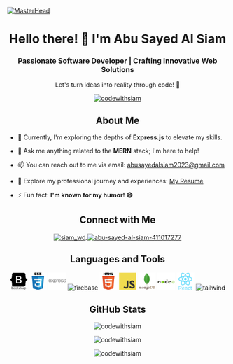 [![MasterHead](https://media.licdn.com/dms/image/D5616AQEVPVB0zaZTGw/profile-displaybackgroundimage-shrink_350_1400/0/1685274655919?e=1701302400&v=beta&t=Uru87uvC7UFClN7Pag2GYIpRKwxZS_1ZRhnEoL0hbVo)](https://github.com/abuSayedAlSiam)


<h1 align="center">Hello there! 👋 I'm Abu Sayed Al Siam</h1>
<h3 align="center">Passionate Software Developer | Crafting Innovative Web Solutions</h3>



<p align="center">Let's turn ideas into reality through code! 🚀</p>

<p align="center">
  <a href="https://komarev.com/ghpvc/?username=codewithsiam&label=Profile%20views&color=ff69b4&style=flat" target="_blank">
    <img src="https://komarev.com/ghpvc/?username=codewithsiam&label=Profile%20views&color=ff69b4&style=flat" alt="codewithsiam" />
  </a>
</p>

<h2 align="center">About Me</h2>

- 🌱 Currently, I'm exploring the depths of **Express.js** to elevate my skills.

- 💬 Ask me anything related to the **MERN** stack; I'm here to help!

- 📫 You can reach out to me via email: [abusayedalsiam2023@gmail.com](mailto:abusayedalsiam2023@gmail.com)

- 📄 Explore my professional journey and experiences: [My Resume](https://drive.google.com/file/d/1kkIrmG1QgxAGCpMV4bVsK9pWIoRl675d/view)

- ⚡ Fun fact: **I'm known for my humor! 😄**

<h2 align="center">Connect with Me</h2>

<p align="center">
  <a href="https://twitter.com/siam_wd" target="_blank">
    <img align="center" src="https://raw.githubusercontent.com/rahuldkjain/github-profile-readme-generator/master/src/images/icons/Social/twitter.svg" alt="siam_wd" height="40" width="40" />
  </a>
  <a href="https://linkedin.com/in/abu-sayed-al-siam-411017277" target="_blank">
    <img align="center" src="https://raw.githubusercontent.com/rahuldkjain/github-profile-readme-generator/master/src/images/icons/Social/linked-in-alt.svg" alt="abu-sayed-al-siam-411017277" height="40" width="40" />
  </a>
</p>

<h2 align="center">Languages and Tools</h2>

<p align="center">
  <img src="https://raw.githubusercontent.com/devicons/devicon/master/icons/bootstrap/bootstrap-plain-wordmark.svg" alt="bootstrap" width="40" height="40" />
  <img src="https://raw.githubusercontent.com/devicons/devicon/master/icons/css3/css3-original-wordmark.svg" alt="css3" width="40" height="40" />
  <img src="https://raw.githubusercontent.com/devicons/devicon/master/icons/express/express-original-wordmark.svg" alt="express" width="40" height="40" />
  <img src="https://www.vectorlogo.zone/logos/firebase/firebase-icon.svg" alt="firebase" width="40" height="40" />
  <img src="https://raw.githubusercontent.com/devicons/devicon/master/icons/html5/html5-original-wordmark.svg" alt="html5" width="40" height="40" />
  <img src="https://raw.githubusercontent.com/devicons/devicon/master/icons/javascript/javascript-original.svg" alt="javascript" width="40" height="40" />
  <img src="https://raw.githubusercontent.com/devicons/devicon/master/icons/mongodb/mongodb-original-wordmark.svg" alt="mongodb" width="40" height="40" />
  <img src="https://raw.githubusercontent.com/devicons/devicon/master/icons/nodejs/nodejs-original-wordmark.svg" alt="nodejs" width="40" height="40" />
  <img src="https://raw.githubusercontent.com/devicons/devicon/master/icons/react/react-original-wordmark.svg" alt="react" width="40" height="40" />
  <img src="https://www.vectorlogo.zone/logos/tailwindcss/tailwindcss-icon.svg" alt="tailwind" width="40" height="40" />
</p>

<h2 align="center">GitHub Stats</h2>

<p align="center">
  <img src="https://github-readme-stats.vercel.app/api/top-langs?username=codewithsiam&show_icons=true&locale=en&layout=compact&theme=radical" alt="codewithsiam" />
</p>

<p align="center">
  <img src="https://github-readme-stats.vercel.app/api?username=codewithsiam&show_icons=true&locale=en&theme=radical" alt="codewithsiam" />
</p>

<p align="center">
  <img src="https://github-readme-streak-stats.herokuapp.com/?user=codewithsiam&theme=radical" alt="codewithsiam" />
</p>
